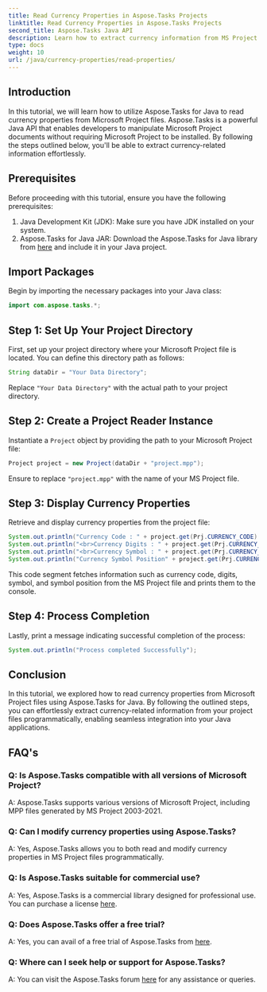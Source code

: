 ```yaml
---
title: Read Currency Properties in Aspose.Tasks Projects
linktitle: Read Currency Properties in Aspose.Tasks Projects
second_title: Aspose.Tasks Java API
description: Learn how to extract currency information from MS Project files using Aspose.Tasks for Java. Step-by-step guide provided.
type: docs
weight: 10
url: /java/currency-properties/read-properties/
---
```

## Introduction
In this tutorial, we will learn how to utilize Aspose.Tasks for Java to read currency properties from Microsoft Project files. Aspose.Tasks is a powerful Java API that enables developers to manipulate Microsoft Project documents without requiring Microsoft Project to be installed. By following the steps outlined below, you'll be able to extract currency-related information effortlessly.
## Prerequisites
Before proceeding with this tutorial, ensure you have the following prerequisites:
1. Java Development Kit (JDK): Make sure you have JDK installed on your system.
2. Aspose.Tasks for Java JAR: Download the Aspose.Tasks for Java library from [here](https://releases.aspose.com/tasks/java/) and include it in your Java project.
## Import Packages
Begin by importing the necessary packages into your Java class:
```java
import com.aspose.tasks.*;
```
## Step 1: Set Up Your Project Directory
First, set up your project directory where your Microsoft Project file is located. You can define this directory path as follows:
```java
String dataDir = "Your Data Directory";
```
Replace `"Your Data Directory"` with the actual path to your project directory.
## Step 2: Create a Project Reader Instance
Instantiate a `Project` object by providing the path to your Microsoft Project file:
```java
Project project = new Project(dataDir + "project.mpp");
```
Ensure to replace `"project.mpp"` with the name of your MS Project file.
## Step 3: Display Currency Properties
Retrieve and display currency properties from the project file:
```java
System.out.println("Currency Code : " + project.get(Prj.CURRENCY_CODE).toString());
System.out.println("<br>Currency Digits : " + project.get(Prj.CURRENCY_DIGITS).toString());
System.out.println("<br>Currency Symbol : " + project.get(Prj.CURRENCY_SYMBOL).toString());
System.out.println("Currency Symbol Position" + project.get(Prj.CURRENCY_SYMBOL_POSITION).toString());
```
This code segment fetches information such as currency code, digits, symbol, and symbol position from the MS Project file and prints them to the console.
## Step 4: Process Completion
Lastly, print a message indicating successful completion of the process:
```java
System.out.println("Process completed Successfully");
```
## Conclusion
In this tutorial, we explored how to read currency properties from Microsoft Project files using Aspose.Tasks for Java. By following the outlined steps, you can effortlessly extract currency-related information from your project files programmatically, enabling seamless integration into your Java applications.
## FAQ's
### Q: Is Aspose.Tasks compatible with all versions of Microsoft Project?
A: Aspose.Tasks supports various versions of Microsoft Project, including MPP files generated by MS Project 2003-2021.
### Q: Can I modify currency properties using Aspose.Tasks?
A: Yes, Aspose.Tasks allows you to both read and modify currency properties in MS Project files programmatically.
### Q: Is Aspose.Tasks suitable for commercial use?
A: Yes, Aspose.Tasks is a commercial library designed for professional use. You can purchase a license [here](https://purchase.aspose.com/buy).
### Q: Does Aspose.Tasks offer a free trial?
A: Yes, you can avail of a free trial of Aspose.Tasks from [here](https://releases.aspose.com/).
### Q: Where can I seek help or support for Aspose.Tasks?
A: You can visit the Aspose.Tasks forum [here](https://forum.aspose.com/c/tasks/15) for any assistance or queries.
